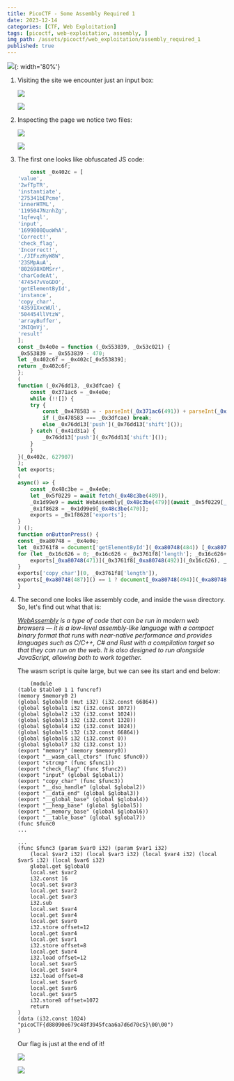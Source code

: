 ```yaml
---
title: PicoCTF - Some Assembly Required 1
date: 2023-12-14
categories: [CTF, Web Exploitation]
tags: [picoctf, web-exploitation, assembly, ]
img_path: /assets/picoctf/web_exploitation/assembly_required_1
published: true
---
```


![](room_banner.png){: width='80%'}

1. Visiting the site we encounter just an input box:

    ![](home.png)

    ![](test_incorrect.png)

2. Inspecting the page we notice two files:

    ![](first_js.png)

    ![](second_js.png)

3. The first one looks like obfuscated JS code:

    ```javascript
        const _0x402c = [
    'value',
    '2wfTpTR',
    'instantiate',
    '275341bEPcme',
    'innerHTML',
    '1195047NznhZg',
    '1qfevql',
    'input',
    '1699808QuoWhA',
    'Correct!',
    'check_flag',
    'Incorrect!',
    './JIFxzHyW8W',
    '23SMpAuA',
    '802698XOMSrr',
    'charCodeAt',
    '474547vVoGDO',
    'getElementById',
    'instance',
    'copy_char',
    '43591XxcWUl',
    '504454llVtzW',
    'arrayBuffer',
    '2NIQmVj',
    'result'
    ];
    const _0x4e0e = function (_0x553839, _0x53c021) {
    _0x553839 = _0x553839 - 470;
    let _0x402c6f = _0x402c[_0x553839];
    return _0x402c6f;
    };
    (
    function (_0x76dd13, _0x3dfcae) {
        const _0x371ac6 = _0x4e0e;
        while (!![]) {
        try {
            const _0x478583 = - parseInt(_0x371ac6(491)) + parseInt(_0x371ac6(493)) + - parseInt(_0x371ac6(475)) * - parseInt(_0x371ac6(473)) + - parseInt(_0x371ac6(482)) * - parseInt(_0x371ac6(483)) + - parseInt(_0x371ac6(478)) * parseInt(_0x371ac6(480)) + parseInt(_0x371ac6(472)) * parseInt(_0x371ac6(490)) + - parseInt(_0x371ac6(485));
            if (_0x478583 === _0x3dfcae) break;
            else _0x76dd13['push'](_0x76dd13['shift']());
        } catch (_0x41d31a) {
            _0x76dd13['push'](_0x76dd13['shift']());
        }
        }
    }(_0x402c, 627907)
    );
    let exports;
    (
    async() => {
        const _0x48c3be = _0x4e0e;
        let _0x5f0229 = await fetch(_0x48c3be(489)),
        _0x1d99e9 = await WebAssembly[_0x48c3be(479)](await _0x5f0229[_0x48c3be(474)]()),
        _0x1f8628 = _0x1d99e9[_0x48c3be(470)];
        exports = _0x1f8628['exports'];
    }
    ) ();
    function onButtonPress() {
    const _0xa80748 = _0x4e0e;
    let _0x3761f8 = document['getElementById'](_0xa80748(484)) [_0xa80748(477)];
    for (let _0x16c626 = 0; _0x16c626 < _0x3761f8['length']; _0x16c626++) {
        exports[_0xa80748(471)](_0x3761f8[_0xa80748(492)](_0x16c626), _0x16c626);
    }
    exports['copy_char'](0, _0x3761f8['length']),
    exports[_0xa80748(487)]() == 1 ? document[_0xa80748(494)](_0xa80748(476)) [_0xa80748(481)] = _0xa80748(486) : document[_0xa80748(494)](_0xa80748(476)) [_0xa80748(481)] = _0xa80748(488);
    }
    ```

4. The second one looks like assembly code, and inside the `wasm` directory. So, let's find out what that is:

    _[WebAssembly](https://developer.mozilla.org/en-US/docs/WebAssembly) is a type of code that can be run in modern web browsers — it is a low-level assembly-like language with a compact binary format that runs with near-native performance and provides languages such as C/C++, C# and Rust with a compilation target so that they can run on the web. It is also designed to run alongside JavaScript, allowing both to work together._

    The wasm script is quite large, but we can see its start and end below:

    ```wasm
        (module
    (table $table0 1 1 funcref)
    (memory $memory0 2)
    (global $global0 (mut i32) (i32.const 66864))
    (global $global1 i32 (i32.const 1072))
    (global $global2 i32 (i32.const 1024))
    (global $global3 i32 (i32.const 1328))
    (global $global4 i32 (i32.const 1024))
    (global $global5 i32 (i32.const 66864))
    (global $global6 i32 (i32.const 0))
    (global $global7 i32 (i32.const 1))
    (export "memory" (memory $memory0))
    (export "__wasm_call_ctors" (func $func0))
    (export "strcmp" (func $func1))
    (export "check_flag" (func $func2))
    (export "input" (global $global1))
    (export "copy_char" (func $func3))
    (export "__dso_handle" (global $global2))
    (export "__data_end" (global $global3))
    (export "__global_base" (global $global4))
    (export "__heap_base" (global $global5))
    (export "__memory_base" (global $global6))
    (export "__table_base" (global $global7))
    (func $func0
    ...

    ...
    (func $func3 (param $var0 i32) (param $var1 i32)
        (local $var2 i32) (local $var3 i32) (local $var4 i32) (local $var5 i32) (local $var6 i32)
        global.get $global0
        local.set $var2
        i32.const 16
        local.set $var3
        local.get $var2
        local.get $var3
        i32.sub
        local.set $var4
        local.get $var4
        local.get $var0
        i32.store offset=12
        local.get $var4
        local.get $var1
        i32.store offset=8
        local.get $var4
        i32.load offset=12
        local.set $var5
        local.get $var4
        i32.load offset=8
        local.set $var6
        local.get $var6
        local.get $var5
        i32.store8 offset=1072
        return
    )
    (data (i32.const 1024) "picoCTF{d88090e679c48f3945fcaa6a7d6d70c5}\00\00")
    )
    ```

    Our flag is just at the end of it!

    ![](flag_correct.png)

    ![](room_pwned.png)